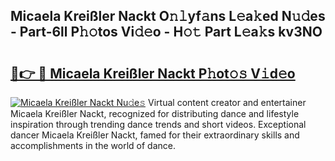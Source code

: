 ## Micaela Kreißler Nackt O𝚗𝚕yf𝚊ns L𝚎a𝚔ed N𝚞𝚍es - Part-6ll P𝚑𝚘tos Vi𝚍𝚎o - H𝚘𝚝 Part L𝚎a𝚔s kv3NO

# <h2><a href="http://kfdtcd.oniu.top/?m=Micaela+Krei%c3%9fler+Nackt">🔗👉 🔴 Micaela Kreißler Nackt P𝚑ot𝚘𝚜 V𝚒d𝚎o</a></h2>

[![Micaela Kreißler Nackt Nu𝚍e𝚜](https://i.imgur.com/0qMVB7G.gif)](http://kfdtcd.oniu.top/?m=Micaela+Krei%c3%9fler+Nackt)
Virtual content creator and entertainer Micaela Kreißler Nackt, recognized for distributing dance and lifestyle inspiration through trending dance trends and short videos. Exceptional dancer Micaela Kreißler Nackt, famed for their extraordinary skills and accomplishments in the world of dance.  
